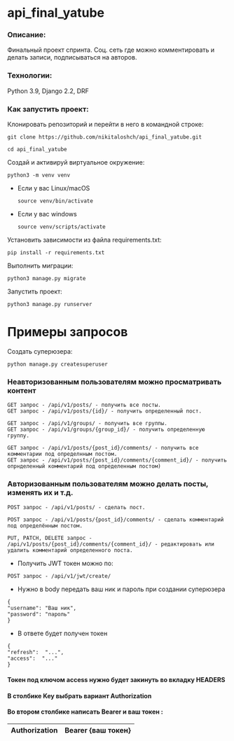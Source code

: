 # api_final_yatube

### Описание:
Финальный проект спринта.
Соц. сеть где можно комментировать и делать записи, подписываться на авторов.


### Технологии:

Python 3.9, Django 2.2, DRF

### Как запустить проект:

Клонировать репозиторий и перейти в него в командной строке:
```
git clone https://github.com/nikitaloshch/api_final_yatube.git
```
```
cd api_final_yatube
```
Cоздай и активируй виртуальное окружение:
```
python3 -m venv venv
```

* Если у вас Linux/macOS

    ```source venv/bin/activate```

* Если у вас windows
    ```
    source venv/scripts/activate
    ```

Установить зависимости из файла requirements.txt:

```
pip install -r requirements.txt
```

Выполнить миграции:

```
python3 manage.py migrate
```

Запустить проект:
```
python3 manage.py runserver
```

# Примеры запросов

Cоздать суперюзера:
```
python manage.py createsuperuser
```
### Неавторизованным пользователям можно просматривать контент
```
GET запрос - /api/v1/posts/ - получить все посты.
GET запрос - /api/v1/posts/{id}/ - получить определенный пост.

GET запрос - /api/v1/groups/ - получить все группы.
GET запрос - /api/v1/groups/{group_id}/ - получить определенную группу.

GET запрос - /api/v1/posts/{post_id}/comments/ - получить все комментарии под определнным постом.
GET запрос - /api/v1/posts/{post_id}/comments/{comment_id}/ - получить опрнделенный комментарий под определенным постом)
```

### Авторизованным пользователям можно делать посты, изменять их и т.д.

```
POST запрос - /api/v1/posts/ - сделать пост.

POST запрос - /api/v1/posts/{post_id}/comments/ - сделать комментарий под определённым постом.

PUT, PATCH, DELETE запрос - /api/v1/posts/{post_id}/comments/{comment_id}/ - редактировать или удалить комментарий определенного поста.
```
- Получить JWT токен можно по: 
```
POST запрос - /api/v1/jwt/create/
```
- Нужно в body передать ваш ник и пароль при создании суперюзера
```
{
"username": "Ваш ник",
"password": "пароль"
}
```
- В ответе будет получен токен
```
{
"refresh":  "...",
"access":  "..."
}
```
####  Токен под ключом access нужно будет закинуть во вкладку HEADERS
#### В столбике Key выбрать вариант   Authorization
#### Во втором столбике написать Bearer и ваш токен :
| Authorization | Bearer {ваш токен}|
|--|--|
